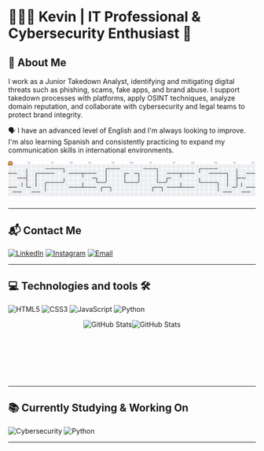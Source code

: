 # 👨🏻‍💻 Kevin | IT Professional & Cybersecurity Enthusiast 👾

## 📝 About Me

I work as a Junior Takedown Analyst, identifying and mitigating digital threats such as phishing, scams, fake apps, and brand abuse. I support takedown processes with platforms, apply OSINT techniques, analyze domain reputation, and collaborate with cybersecurity and legal teams to protect brand integrity.

🗣️ I have an advanced level of English and I'm always looking to improve. I'm also learning Spanish and consistently practicing to expand my communication skills in international environments.

<picture>
  <source media="(prefers-color-scheme: dark)" srcset="https://raw.githubusercontent.com/KevinRicardino/KevinRicardino/output/pacman-contribution-graph-dark.svg">
  <source media="(prefers-color-scheme: light)" srcset="https://raw.githubusercontent.com/KevinRicardino/KevinRicardino/output/pacman-contribution-graph.svg">
  <img alt="pacman contribution graph" src="https://raw.githubusercontent.com/KevinRicardino/KevinRicardino/output/pacman-contribution-graph.svg">
</picture>

---

## 📬 Contact Me

<div align="left">

[![LinkedIn](https://img.shields.io/badge/LinkedIn-0077B5?style=for-the-badge&logo=linkedin&logoColor=white)](https://www.linkedin.com/in/kjoseber/)
[![Instagram](https://img.shields.io/badge/Instagram-E4405F?style=for-the-badge&logo=instagram&logoColor=white)](https://www.instagram.com/kevinricardino/)
[![Email](https://img.shields.io/badge/Email-D14836?style=for-the-badge&logo=gmail&logoColor=white)](mailto:kevin.j.bernardes@gmail.com)

</div>

---

## 💻 Technologies and tools 🛠️

<div align="left">

![HTML5](https://img.shields.io/badge/HTML5-E34F26?style=for-the-badge&logo=html5&logoColor=white)
![CSS3](https://img.shields.io/badge/CSS3-1572B6?style=for-the-badge&logo=css3&logoColor=white)
![JavaScript](https://img.shields.io/badge/JavaScript-F7DF1E?style=for-the-badge&logo=javascript&logoColor=black)
![Python](https://img.shields.io/badge/Python-3776AB?style=for-the-badge&logo=python&logoColor=white)

<center>
  <div style="display: flex; flex-wrap: nowrap; overflow-x: hidden; justify-content: center; align-items: center; max-width: 640px;">
    <img
      alt="GitHub Stats"
      src="https://github-readme-stats.vercel.app/api?username=KevinRicardino&show_icons=true&theme=tokyonight&include_all_commits=true&locale=pt-br"
      style="height: 120px; width: auto; flex-shrink: 0; object-fit: contain; margin: 0; padding: 0; border: none;"
    />
    <img
      alt="GitHub Stats"
      src="https://github-readme-stats.vercel.app/api/top-langs/?username=KevinRicardino&theme=tokyonight&layout=compact&custom_title=Tecnologias&langs_count=9"
      style="height: 120px; width: auto; flex-shrink: 0; object-fit: contain; margin: 0; padding: 0; border: none;"
    />
  </div>
</center>

</div>

---

## 📚 Currently Studying & Working On

<div align="left">

![Cybersecurity](https://img.shields.io/badge/Cybersecurity-005CFF?style=for-the-badge&logo=kalilinux&logoColor=white)
![Python](https://img.shields.io/badge/Python-3776AB?style=for-the-badge&logo=python&logoColor=white)

</div>

---






